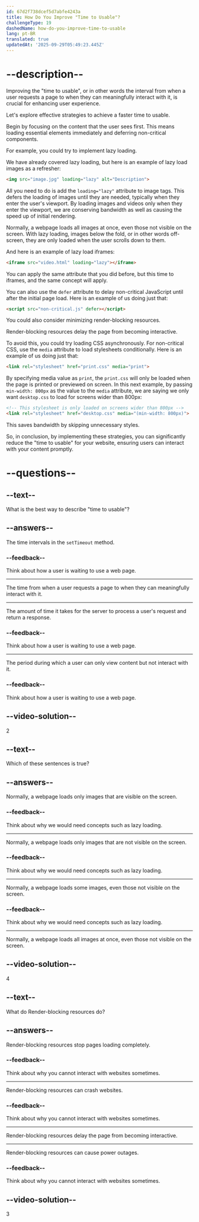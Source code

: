 ```yaml
---
id: 67d2f738dcef5d7abfe4243a
title: How Do You Improve "Time to Usable"?
challengeType: 19
dashedName: how-do-you-improve-time-to-usable
lang: pt-BR
translated: true
updatedAt: '2025-09-29T05:49:23.445Z'
---
```


# --description--

Improving the "time to usable", or in other words the interval from when a user requests a page to when they can meaningfully interact with it, is crucial for enhancing user experience.

Let's explore effective strategies to achieve a faster time to usable.

Begin by focusing on the content that the user sees first. This means loading essential elements immediately and deferring non-critical components.

For example, you could try to implement lazy loading.

We have already covered lazy loading, but here is an example of lazy load images as a refresher:

```html
<img src="image.jpg" loading="lazy" alt="Description">
```

All you need to do is add the `loading="lazy"` attribute to image tags. This defers the loading of images until they are needed, typically when they enter the user's viewport. By loading images and videos only when they enter the viewport, we are conserving bandwidth as well as causing the speed up of initial rendering.

Normally, a webpage loads all images at once, even those not visible on the screen. With lazy loading, images below the fold, or in other words off-screen, they are only loaded when the user scrolls down to them.

And here is an example of lazy load iframes:

```html
<iframe src="video.html" loading="lazy"></iframe>
```

You can apply the same attribute that you did before, but this time to iframes, and the same concept will apply.

You can also use the `defer` attribute to delay non-critical JavaScript until after the initial page load. Here is an example of us doing just that:

```html
<script src="non-critical.js" defer></script>
```

You could also consider minimizing render-blocking resources.

Render-blocking resources delay the page from becoming interactive.

To avoid this, you could try loading CSS asynchronously. For non-critical CSS, use the `media` attribute to load stylesheets conditionally. Here is an example of us doing just that:

```html
<link rel="stylesheet" href="print.css" media="print">
```

By specifying media value as `print`, the `print.css` will only be loaded when the page is printed or previewed on screen. In this next example, by passing `min-width: 800px` as the value to the `media` attribute, we are saying we only want `desktop.css` to load for screens wider than 800px:

```html
<!-- This stylesheet is only loaded on screens wider than 800px -->
<link rel="stylesheet" href="desktop.css" media="(min-width: 800px)">
```

This saves bandwidth by skipping unnecessary styles.

So, in conclusion, by implementing these strategies, you can significantly reduce the "time to usable" for your website, ensuring users can interact with your content promptly.

# --questions--

## --text--

What is the best way to describe "time to usable"?

## --answers--

The time intervals in the `setTimeout` method.

### --feedback--

Think about how a user is waiting to use a web page.

---

The time from when a user requests a page to when they can meaningfully interact with it.

---

The amount of time it takes for the server to process a user's request and return a response.

### --feedback--

Think about how a user is waiting to use a web page.

---

The period during which a user can only view content but not interact with it.

### --feedback--

Think about how a user is waiting to use a web page.

## --video-solution--

2

## --text--

Which of these sentences is true?

## --answers--

Normally, a webpage loads only images that are visible on the screen.

### --feedback--

Think about why we would need concepts such as lazy loading.

---

Normally, a webpage loads only images that are not visible on the screen.

### --feedback--

Think about why we would need concepts such as lazy loading.

---

Normally, a webpage loads some images, even those not visible on the screen.

### --feedback--

Think about why we would need concepts such as lazy loading.

---

Normally, a webpage loads all images at once, even those not visible on the screen.

## --video-solution--

4

## --text--

What do Render-blocking resources do?

## --answers--

Render-blocking resources stop pages loading completely.

### --feedback--

Think about why you cannot interact with websites sometimes.

---

Render-blocking resources can crash websites.

### --feedback--

Think about why you cannot interact with websites sometimes.

---

Render-blocking resources delay the page from becoming interactive.

---

Render-blocking resources can cause power outages.

### --feedback--

Think about why you cannot interact with websites sometimes.

## --video-solution--

3
